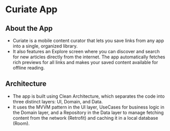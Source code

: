 # Curiate App

## About the App
* Curiate is a mobile content curator that lets you save links from any app into a single, organized library.
* It also features an Explore screen where you can discover and search for new articles directly from the internet. The app automatically fetches rich previews for all links and makes your saved content available for offline reading.

## Architecture
* The app is built using Clean Architecture, which separates the code into three distinct layers: UI, Domain, and Data.
* It uses the MVVM pattern in the UI layer, UseCases for business logic in the Domain layer, and a Repository in the Data layer to manage fetching content from the network (Retrofit) and caching it in a local database (Room).

